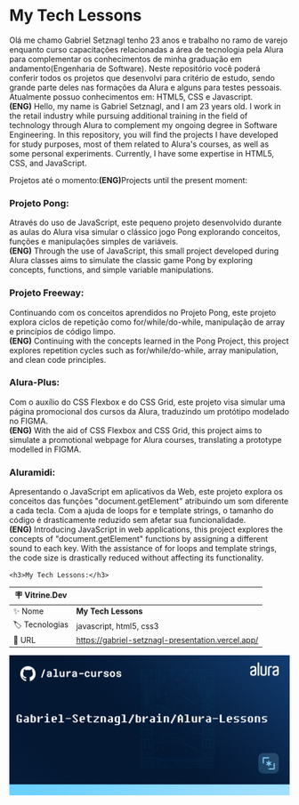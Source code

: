 # My Tech Lessons

  Olá me chamo Gabriel Setznagl tenho 23 anos e trabalho no ramo de varejo enquanto curso capacitações relacionadas a área de tecnologia pela Alura para complementar os conhecimentos de minha graduação em andamento(Engenharia de Software).
  Neste repositório você poderá conferir todos os projetos que desenvolvi para critério de estudo, sendo grande parte deles nas formações da Alura e alguns para testes pessoais. Atualmente possuo conhecimentos em: HTML5, CSS e Javascript.
  <br><strong>(ENG)</strong>
  Hello, my name is Gabriel Setznagl, and I am 23 years old. I work in the retail industry while pursuing additional training in the field of technology through Alura to complement my ongoing degree in Software Engineering. In this repository, you will find the projects I have developed for study purposes, most of them related to Alura's courses, as well as some personal experiments. Currently, I have some expertise in HTML5, CSS, and JavaScript.<br>

  Projetos até o momento:<strong>(ENG)</strong>Projects until the present moment:

  <h3>Projeto Pong:</h3>  <p>Através do uso de JavaScript, este pequeno projeto desenvolvido durante as aulas do Alura visa simular o clássico jogo Pong explorando conceitos, funções e manipulações simples de variáveis.<br> 
  <strong>(ENG)</strong> Through the use of JavaScript, this small project developed during Alura classes aims to simulate the classic game Pong by exploring concepts, functions, and simple variable manipulations.</p>

  <h3>Projeto Freeway:</h3> <p>Continuando com os conceitos aprendidos no Projeto Pong, este projeto explora ciclos de repetição como for/while/do-while, manipulação de array e princípios de código limpo.<br>        <strong>(ENG)</strong> Continuing with the concepts learned in the Pong Project, this project explores repetition cycles such as for/while/do-while, array manipulation, and clean code principles.</p>
  <h3>Alura-Plus:</h3>  <p>Com o auxílio do CSS Flexbox e do CSS Grid, este projeto visa simular uma página promocional dos cursos da Alura, traduzindo um protótipo modelado no FIGMA.<br><strong>(ENG)</strong> With the aid of CSS Flexbox and CSS Grid, this project aims to simulate a promotional webpage for Alura courses, translating a prototype modelled in FIGMA.<p>
 
  <h3>Aluramidi:</h3> <p>Apresentando o JavaScript em aplicativos da Web, este projeto explora os conceitos das funções "document.getElement" atribuindo um som diferente a cada tecla. Com a ajuda de loops for e template strings, o tamanho do código é drasticamente reduzido sem afetar sua funcionalidade. <br><strong>(ENG)</strong> Introducing JavaScript in web applications, this project explores the concepts of "document.getElement" functions by assigning a different sound to each key. With the assistance of for loops and template strings, the code size is drastically reduced without affecting its functionality.</p>
    
    <h3>My Tech Lessons:</h3> 
| :placard: Vitrine.Dev |     |
| -------------  | --- |
| :sparkles: Nome        | **My Tech Lessons**
| :label: Tecnologias | javascript, html5, css3
| :rocket: URL         | https://gabriel-setznagl-presentation.vercel.app/

<!-- Inserir imagem com a #vitrinedev ao final do link -->
![Screenshot](/Z-Home/README-images/T-bg.png#vitrinedev)
